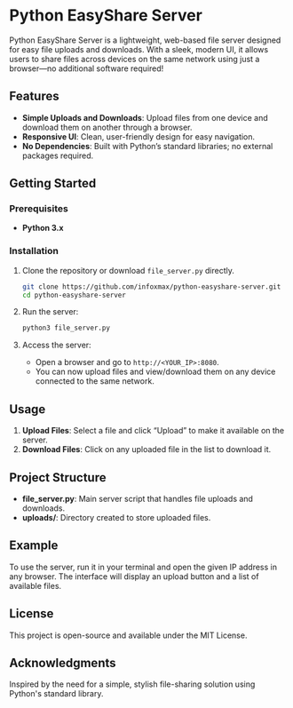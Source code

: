 # Python EasyShare Server

Python EasyShare Server is a lightweight, web-based file server designed for easy file uploads and downloads. With a sleek, modern UI, it allows users to share files across devices on the same network using just a browser—no additional software required!

## Features

- **Simple Uploads and Downloads**: Upload files from one device and download them on another through a browser.
- **Responsive UI**: Clean, user-friendly design for easy navigation.
- **No Dependencies**: Built with Python’s standard libraries; no external packages required.

## Getting Started

### Prerequisites

- **Python 3.x**

### Installation

1. Clone the repository or download `file_server.py` directly.
   ```bash
   git clone https://github.com/infoxmax/python-easyshare-server.git
   cd python-easyshare-server
   ```

2. Run the server:
   ```bash
   python3 file_server.py
   ```

3. Access the server:
   - Open a browser and go to `http://<YOUR_IP>:8080`.
   - You can now upload files and view/download them on any device connected to the same network.

## Usage

1. **Upload Files**: Select a file and click “Upload” to make it available on the server.
2. **Download Files**: Click on any uploaded file in the list to download it.

## Project Structure

- **file_server.py**: Main server script that handles file uploads and downloads.
- **uploads/**: Directory created to store uploaded files.

## Example

To use the server, run it in your terminal and open the given IP address in any browser. The interface will display an upload button and a list of available files.

## License

This project is open-source and available under the MIT License.

## Acknowledgments

Inspired by the need for a simple, stylish file-sharing solution using Python's standard library.
